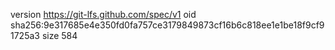 version https://git-lfs.github.com/spec/v1
oid sha256:9e317685e4e350fd0fa757ce3179849873cf16b6c818ee1e1be18f9cf91725a3
size 584
